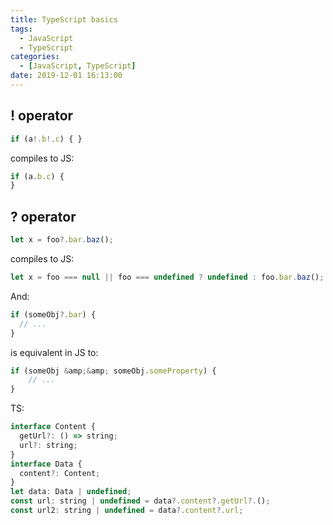 ```yaml
---
title: TypeScript basics
tags:
  - JavaScript
  - TypeScript
categories:
  - [JavaScript, TypeScript]
date: 2019-12-01 16:13:00
---
```


## ! operator

```js
if (a!.b!.c) { }
```

compiles to JS:

```js
if (a.b.c) {
}
```

## ? operator

```js
let x = foo?.bar.baz();
```

compiles to JS:

```js
let x = foo === null || foo === undefined ? undefined : foo.bar.baz();
```

And:

```js
if (someObj?.bar) {
  // ...
}
```

is equivalent in JS to:

```js
if (someObj &amp;&amp; someObj.someProperty) {
    // ...
}
```

TS:

```js
interface Content {
  getUrl?: () => string;
  url?: string;
}
interface Data {
  content?: Content;
}
let data: Data | undefined;
const url: string | undefined = data?.content?.getUrl?.();
const url2: string | undefined = data?.content?.url;
```
